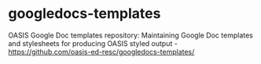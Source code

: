 # googledocs-templates
OASIS Google Doc templates repository: Maintaining Google Doc templates and stylesheets for producing OASIS styled output - https://github.com/oasis-ed-resc/googledocs-templates/
